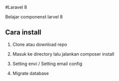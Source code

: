 #Laravel 8 


Belajar componenst larvel 8

## Cara install


1. Clone atau download repo

2. Masuk ke directory lalu jalankan composer install

3. Setting envi / Setting email config

4. Migrate database



